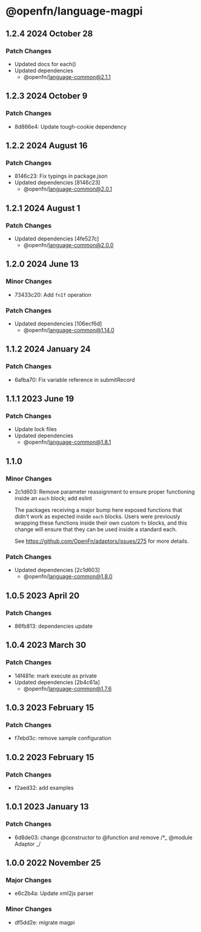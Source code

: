 # @openfn/language-magpi

## 1.2.4 2024 October 28

### Patch Changes

* Updated docs for each()
* Updated dependencies
  * @openfn/language-common@2.1.1

## 1.2.3 2024 October 9

### Patch Changes

* 8d866e4: Update tough-cookie dependency

## 1.2.2 2024 August 16

### Patch Changes

* 8146c23: Fix typings in package.json
* Updated dependencies \[8146c23]
  * @openfn/language-common@2.0.1

## 1.2.1 2024 August 1

### Patch Changes

* Updated dependencies \[4fe527c]
  * @openfn/language-common@2.0.0

## 1.2.0 2024 June 13

### Minor Changes

* 73433c20: Add `fnIf` operation

### Patch Changes

* Updated dependencies \[106ecf6d]
  * @openfn/language-common@1.14.0

## 1.1.2 2024 January 24

### Patch Changes

* 6afba70: Fix variable reference in submitRecord

## 1.1.1 2023 June 19

### Patch Changes

* Update lock files
* Updated dependencies
  * @openfn/language-common@1.8.1

## 1.1.0

### Minor Changes

* 2c1d603: Remove parameter reassignment to ensure proper functioning inside an
  `each` block; add eslint

  The packages receiving a major bump here exposed functions that didn't work as
  expected inside `each` blocks. Users were previously wrapping these functions
  inside their own custom `fn` blocks, and this change will ensure that they can
  be used inside a standard each.

  See https://github.com/OpenFn/adaptors/issues/275 for more details.

### Patch Changes

* Updated dependencies \[2c1d603]
  * @openfn/language-common@1.8.0

## 1.0.5 2023 April 20

### Patch Changes

* 86fb813: dependencies update

## 1.0.4 2023 March 30

### Patch Changes

* 14f481e: mark execute as private
* Updated dependencies \[2b4c61a]
  * @openfn/language-common@1.7.6

## 1.0.3 2023 February 15

### Patch Changes

* f7ebd3c: remove sample configuration

## 1.0.2 2023 February 15

### Patch Changes

* f2aed32: add examples

## 1.0.1 2023 January 13

### Patch Changes

* 6d8de03: change @constructor to @function and remove /\*\_ @module Adaptor \_/

## 1.0.0 2022 November 25

### Major Changes

* e6c2b4a: Update xml2js parser

### Minor Changes

* df5dd2e: migrate magpi
